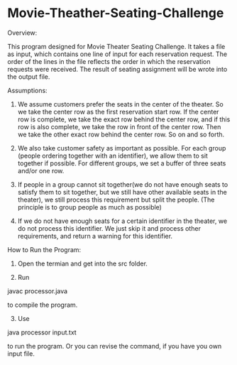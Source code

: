# Movie-Theather-Seating-Challenge

Overview:

This program designed for Movie Theater Seating Challenge. It takes a file as input, 
which contains one line of input for each reservation request. The order of the lines in
the file reflects the order in which the reservation requests were received. The result of 
seating assignment will be wrote into the output file.


Assumptions: 

1. We assume customers prefer the seats in the center of the theater. So we take
the center row as the first reservation start row. If the center row is complete, we take
the exact row behind the center row, and if this row is also complete, we take the
row in front of the center row. Then we take the other exact row behind the center
row. So on and so forth.

2. We also take customer safety as important as possible. For each group (people
ordering together with an identifier), we allow them to sit together if possible. 
For different groups, we set a buffer of three seats and/or one row.

3. If people in a group cannot sit together(we do not have enough seats to satisfy
them to sit together, but we still have other available seats in the theater), we still
process this requirement but split the people. (The principle is to group people as
much as possible)

4. If we do not have enough seats for a certain identifier in the theater, 
we do not process this identifier. We just skip it and process other requirements, and
return a warning for this identifier.



How to Run the Program:

1. Open the termian and get into the src folder. 

2. Run

javac processor.java

to compile the program.

3. Use

java processor input.txt

to run the program. Or you can revise the command, if you have you own input file.

